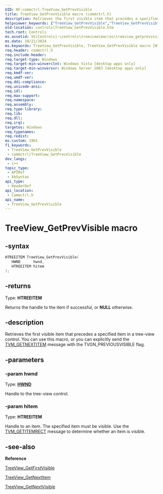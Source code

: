 ```yaml
---
UID: NF:commctrl.TreeView_GetPrevVisible
title: TreeView_GetPrevVisible macro (commctrl.h)
description: Retrieves the first visible item that precedes a specified item in a tree-view control. You can use this macro, or you can explicitly send the TVM_GETNEXTITEM message with the TVGN_PREVIOUSVISIBLE flag.
helpviewer_keywords: ["TreeView_GetPrevVisible","TreeView_GetPrevVisible macro [Windows Controls]","_win32_TreeView_GetPrevVisible","_win32_TreeView_GetPrevVisible_cpp","commctrl/TreeView_GetPrevVisible","controls.TreeView_GetPrevVisible","controls._win32_TreeView_GetPrevVisible"]
old-location: controls\TreeView_GetPrevVisible.htm
tech.root: Controls
ms.assetid: VS|Controls|~\controls\treeview\macros\treeview_getprevvisible.htm
ms.date: 10/21/2024
ms.keywords: TreeView_GetPrevVisible, TreeView_GetPrevVisible macro [Windows Controls], _win32_TreeView_GetPrevVisible, _win32_TreeView_GetPrevVisible_cpp, commctrl/TreeView_GetPrevVisible, controls.TreeView_GetPrevVisible, controls._win32_TreeView_GetPrevVisible
req.header: commctrl.h
req.include-header: 
req.target-type: Windows
req.target-min-winverclnt: Windows Vista [desktop apps only]
req.target-min-winversvr: Windows Server 2003 [desktop apps only]
req.kmdf-ver: 
req.umdf-ver: 
req.ddi-compliance: 
req.unicode-ansi: 
req.idl: 
req.max-support: 
req.namespace: 
req.assembly: 
req.type-library: 
req.lib: 
req.dll: 
req.irql: 
targetos: Windows
req.typenames: 
req.redist: 
ms.custom: 19H1
f1_keywords:
 - TreeView_GetPrevVisible
 - commctrl/TreeView_GetPrevVisible
dev_langs:
 - c++
topic_type:
 - APIRef
 - kbSyntax
api_type:
 - HeaderDef
api_location:
 - Commctrl.h
api_name:
 - TreeView_GetPrevVisible
---
```


# TreeView_GetPrevVisible macro

## -syntax

```cpp
HTREEITEM TreeView_GetPrevVisible(
   HWND      hwnd,
   HTREEITEM hitem
);
```

## -returns

Type: **HTREEITEM**

Returns the handle to the item if successful, or <b>NULL</b> otherwise.


## -description

Retrieves the first visible item that precedes a specified item in a tree-view control. You can use this macro, or you can explicitly send the <a href="/windows/desktop/Controls/tvm-getnextitem">TVM_GETNEXTITEM</a> message with the TVGN_PREVIOUSVISIBLE flag.

## -parameters

### -param hwnd

Type: <b><a href="/windows/desktop/WinProg/windows-data-types">HWND</a></b>

Handle to the tree-view control.

### -param hitem

Type: <b>HTREEITEM</b>

Handle to an item. The specified item must be visible. Use the <a href="/windows/desktop/Controls/tvm-getitemrect">TVM_GETITEMRECT</a> message to determine whether an item is visible.

## -see-also

<b>Reference</b>



<a href="/windows/desktop/api/commctrl/nf-commctrl-treeview_getfirstvisible">TreeView_GetFirstVisible</a>



<a href="/windows/desktop/api/commctrl/nf-commctrl-treeview_getnextitem">TreeView_GetNextItem</a>



<a href="/windows/desktop/api/commctrl/nf-commctrl-treeview_getnextvisible">TreeView_GetNextVisible</a>

